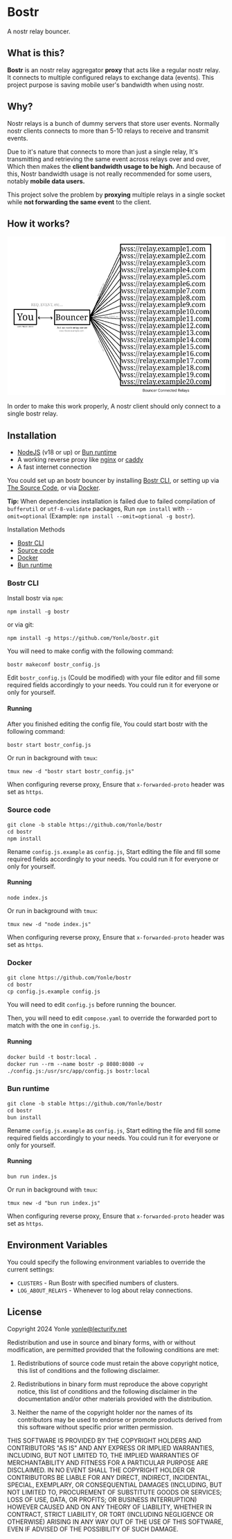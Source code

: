 # Bostr
A nostr relay bouncer.

## What is this?
**Bostr** is an nostr relay aggregator **proxy** that acts like a regular nostr relay. It connects to multiple configured relays to exchange data (events). This project purpose is saving mobile user's bandwidth when using nostr.

## Why?
Nostr relays is a bunch of dummy servers that store user events. Normally nostr clients connects to more than 5-10 relays to receive and transmit events.

Due to it's nature that connects to more than just a single relay, It's transmitting and retrieving the same event across relays over and over, Which then makes the **client bandwidth usage to be high.** And because of this, Nostr bandwidth usage is not really recommended for some users, notably **mobile data users.**

This project solve the problem by **proxying** multiple relays in a single socket while **not forwarding the same event** to the client.

## How it works?
![How it works](img/how_it_works.png)

In order to make this work properly, A nostr client should only connect to a single bostr relay.

## Installation
- [NodeJS](https://nodejs.org) (v18 or up) or [Bun runtime](https://bun.sh)
- A working reverse proxy like [nginx](https://nginx.org) or [caddy](https://caddyserver.com)
- A fast internet connection

You could set up an bostr bouncer by installing [Bostr CLI](#bostr-cli), or setting up via [The Source Code](#source-code), or via [Docker](#docker).

**Tip:** When dependencies installation is failed due to failed compilation of `bufferutil` or `utf-8-validate` packages, Run `npm install` with `--omit=optional` (Example: `npm install --omit=optional -g bostr`).

Installation Methods
- [Bostr CLI](#bostrcli)
- [Source code](#sourcecode)
- [Docker](#docker)
- [Bun runtime](#bunruntime)

### Bostr CLI
Install bostr via `npm`:
```
npm install -g bostr
```

or via git:

```
npm install -g https://github.com/Yonle/bostr.git
```

You will need to make config with the following command:
```
bostr makeconf bostr_config.js
```

Edit `bostr_config.js` (Could be modified) with your file editor and fill some required fields accordingly to your needs. You could run it for everyone or only for yourself.

#### Running
After you finished editing the config file, You could start bostr with the following command:
```
bostr start bostr_config.js
```

Or run in background with `tmux`:

```
tmux new -d "bostr start bostr_config.js"
```

When configuring reverse proxy, Ensure that `x-forwarded-proto` header was set as `https`.

### Source code

```
git clone -b stable https://github.com/Yonle/bostr
cd bostr
npm install
```

Rename `config.js.example` as `config.js`, Start editing the file and fill some required fields accordingly to your needs. You could run it for everyone or only for yourself.

#### Running
```
node index.js
```

Or run in background with `tmux`:

```
tmux new -d "node index.js"
```

When configuring reverse proxy, Ensure that `x-forwarded-proto` header was set as `https`.

### Docker
```
git clone https://github.com/Yonle/bostr
cd bostr
cp config.js.example config.js
```

You will need to edit `config.js` before running the bouncer.

Then, you will need to edit `compose.yaml` to override the forwarded port to match with the one in `config.js`.

#### Running
```
docker build -t bostr:local .
docker run --rm --name bostr -p 8080:8080 -v ./config.js:/usr/src/app/config.js bostr:local
```

### Bun runtime
```
git clone -b stable https://github.com/Yonle/bostr
cd bostr
bun install
```

Rename `config.js.example` as `config.js`, Start editing the file and fill some required fields accordingly to your needs. You could run it for everyone or only for yourself.

#### Running
```
bun run index.js
```

Or run in background with `tmux`:

```
tmux new -d "bun run index.js"
```

When configuring reverse proxy, Ensure that `x-forwarded-proto` header was set as `https`.

## Environment Variables
You could specify the following environment variables to override the current settings:

- `CLUSTERS` - Run Bostr with specified numbers of clusters.
- `LOG_ABOUT_RELAYS` - Whenever to log about relay connections.

## License

Copyright 2024 Yonle <yonle@lecturify.net>

Redistribution and use in source and binary forms, with or without modification, are permitted provided that the following conditions are met:

1. Redistributions of source code must retain the above copyright notice, this list of conditions and the following disclaimer.

2. Redistributions in binary form must reproduce the above copyright notice, this list of conditions and the following disclaimer in the documentation and/or other materials provided with the distribution.

3. Neither the name of the copyright holder nor the names of its contributors may be used to endorse or promote products derived from this software without specific prior written permission.

THIS SOFTWARE IS PROVIDED BY THE COPYRIGHT HOLDERS AND CONTRIBUTORS "AS IS" AND ANY EXPRESS OR IMPLIED WARRANTIES, INCLUDING, BUT NOT LIMITED TO, THE IMPLIED WARRANTIES OF MERCHANTABILITY AND FITNESS FOR A PARTICULAR PURPOSE ARE DISCLAIMED. IN NO EVENT SHALL THE COPYRIGHT HOLDER OR CONTRIBUTORS BE LIABLE FOR ANY DIRECT, INDIRECT, INCIDENTAL, SPECIAL, EXEMPLARY, OR CONSEQUENTIAL DAMAGES (INCLUDING, BUT NOT LIMITED TO, PROCUREMENT OF SUBSTITUTE GOODS OR SERVICES; LOSS OF USE, DATA, OR PROFITS; OR BUSINESS INTERRUPTION) HOWEVER CAUSED AND ON ANY THEORY OF LIABILITY, WHETHER IN CONTRACT, STRICT LIABILITY, OR TORT (INCLUDING NEGLIGENCE OR OTHERWISE) ARISING IN ANY WAY OUT OF THE USE OF THIS SOFTWARE, EVEN IF ADVISED OF THE POSSIBILITY OF SUCH DAMAGE.
